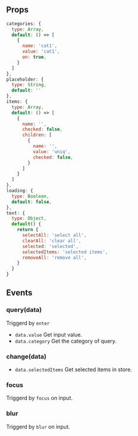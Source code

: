 ## Props
```js
categories: {
  type: Array,
  default: () => [
    {
      name: 'cat1',
      value: 'cat1',
      on: true,
    }
  ]
},
placeholder: {
  type: String,
  default: ''
},
items: {
  type: Array,
  default: () => [
    {
      name: '',
      checked: false,
      children: [
        {
          name: '',
          value: 'uniq',
          checked: false,
        }
      ]
    }
  ]
},
loading: {
  type: Boolean,
  default: false,
},
text: {
  type: Object,
  default() {
    return {
      selectAll: 'select all',
      clearAll: 'clear all',
      selected: 'selected',
      selectedItems: 'selected items',
      removeAll: 'remove all',
    }
  }
}
```
## Events

### query(data)
Triggerd  by `enter`
- `data.value` Get input value.
- `data.category` Get the category of query.

### change(data)
- `data.selectedItems` Get selected items in store.

### focus
Triggerd  by `focus` on input.

### blur
Triggerd  by `blur` on input.
